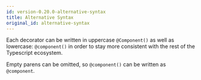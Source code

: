 ```yaml
---
id: version-0.20.0-alternative-syntax
title: Alternative Syntax
original_id: alternative-syntax
---
```


Each decorator can be written in uppercase `@Component()` as well as lowercase: `@component()` in order
to stay more consistent with the rest of the Typescript ecosystem.

Empty parens can be omitted, so
`@component()` can be written as `@component`.
